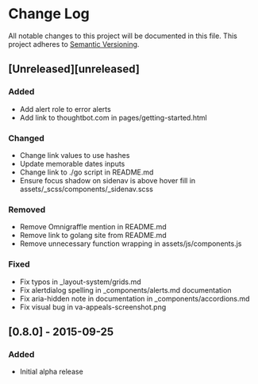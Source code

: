 # Change Log
All notable changes to this project will be documented in this file.
This project adheres to [Semantic Versioning](http://semver.org/).

## [Unreleased][unreleased]
### Added
- Add alert role to error alerts
- Add link to thoughtbot.com in pages/getting-started.html

### Changed
- Change link values to use hashes
- Update memorable dates inputs
- Change link to ./go script in README.md
- Ensure focus shadow on sidenav is above hover fill in assets/_scss/components/_sidenav.scss

### Removed
- Remove Omnigraffle mention in README.md
- Remove link to golang site from README.md
- Remove unnecessary function wrapping in assets/js/components.js

### Fixed
- Fix typos in _layout-system/grids.md
- Fix alertdialog spelling in _components/alerts.md documentation
- Fix aria-hidden note in documentation in _components/accordions.md
- Fix visual bug in va-appeals-screenshot.png

## [0.8.0] - 2015-09-25
### Added
- Initial alpha release
